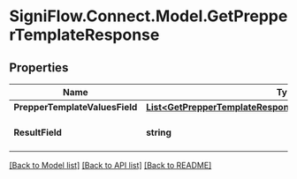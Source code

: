 
# SigniFlow.Connect.Model.GetPrepperTemplateResponse

## Properties

Name | Type | Description | Notes
------------ | ------------- | ------------- | -------------
**PrepperTemplateValuesField** | [**List&lt;GetPrepperTemplateResponsePrepperTemplateValuesField&gt;**](GetPrepperTemplateResponsePrepperTemplateValuesField.md) |  | 
**ResultField** | **string** | Displays the result of the call. | 

[[Back to Model list]](../README.md#documentation-for-models)
[[Back to API list]](../README.md#documentation-for-api-endpoints)
[[Back to README]](../README.md)

